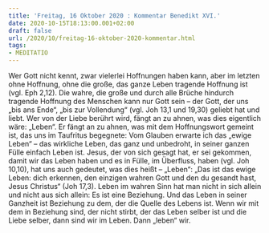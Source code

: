 ```yaml
---
title: 'Freitag, 16 Oktober 2020 : Kommentar Benedikt XVI.'
date: 2020-10-15T18:13:00.001+02:00
draft: false
url: /2020/10/freitag-16-oktober-2020-kommentar.html
tags: 
- MEDITATIO
---
```


Wer Gott nicht kennt, zwar vielerlei Hoffnungen haben kann, aber im letzten ohne Hoffnung, ohne die große, das ganze Leben tragende Hoffnung ist (vgl. Eph 2,12). Die wahre, die große und durch alle Brüche hindurch tragende Hoffnung des Menschen kann nur Gott sein – der Gott, der uns „bis ans Ende“, „bis zur Vollendung“ (vgl. Joh 13,1 und 19,30) geliebt hat und liebt. Wer von der Liebe berührt wird, fängt an zu ahnen, was dies eigentlich wäre: „Leben“. Er fängt an zu ahnen, was mit dem Hoffnungswort gemeint ist, das uns im Taufritus begegnete: Vom Glauben erwarte ich das „ewige Leben“ – das wirkliche Leben, das ganz und unbedroht, in seiner ganzen Fülle einfach Leben ist. Jesus, der von sich gesagt hat, er sei gekommen, damit wir das Leben haben und es in Fülle, im Überfluss, haben (vgl. Joh 10,10), hat uns auch gedeutet, was dies heißt – „Leben“: „Das ist das ewige Leben: dich erkennen, den einzigen wahren Gott und den du gesandt hast, Jesus Christus“ (Joh 17,3). Leben im wahren Sinn hat man nicht in sich allein und nicht aus sich allein: Es ist eine Beziehung. Und das Leben in seiner Ganzheit ist Beziehung zu dem, der die Quelle des Lebens ist. Wenn wir mit dem in Beziehung sind, der nicht stirbt, der das Leben selber ist und die Liebe selber, dann sind wir im Leben. Dann „leben“ wir.
